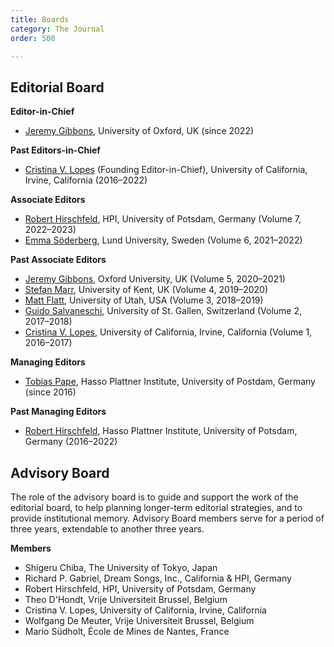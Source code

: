 ```yaml
---
title: Boards
category: The Journal
order: 500

---
```

## Editorial Board

**Editor-in-Chief**

* [Jeremy Gibbons](https://www.cs.ox.ac.uk/people/jeremy.gibbons/), University of Oxford, UK (since 2022)

**Past Editors-in-Chief**

* [Cristina V. Lopes](http://www.ics.uci.edu/~lopes) (Founding Editor-in-Chief), University of California, Irvine, California (2016–2022)

**Associate Editors**

* [Robert Hirschfeld](https://www.hpi.uni-potsdam.de/swa/people/hirschfeld/), HPI, University of Potsdam, Germany (Volume 7, 2022–2023)
* [Emma Söderberg](https://cs.lth.se/emma-soderberg/), Lund University, Sweden (Volume 6, 2021–2022)

**Past Associate Editors**

* [Jeremy Gibbons](http://www.cs.ox.ac.uk/jeremy.gibbons/), Oxford University, UK (Volume 5, 2020–2021)
* [Stefan Marr](https://www.cs.kent.ac.uk/people/staff/sm951/), University of Kent, UK (Volume 4, 2019–2020)
* [Matt Flatt](https://www.cs.utah.edu/~mflatt/), University of Utah, USA (Volume 3, 2018–2019)
* [Guido Salvaneschi](http://www.guidosalvaneschi.com/wp/), University of St. Gallen, Switzerland (Volume 2, 2017–2018)
* [Cristina V. Lopes](http://www.ics.uci.edu/~lopes), University of California, Irvine, California (Volume 1, 2016–2017)

**Managing Editors**

* [Tobias Pape](https://www.hpi.uni-potsdam.de/swa/people/pape/), Hasso Plattner Institute, University of Postdam, Germany (since 2016)

**Past Managing Editors**

* [Robert Hirschfeld](https://www.hpi.uni-potsdam.de/swa/people/hirschfeld/), Hasso Plattner Institute, University of Potsdam, Germany (2016–2022)

## Advisory Board
The role of the advisory board is to guide and support the work of the editorial board, to help planning longer-term editorial strategies, and to provide institutional memory. Advisory Board members serve for a period of three years, extendable to another three years.

**Members**

* Shigeru Chiba, The University of Tokyo, Japan
* Richard P. Gabriel, Dream Songs, Inc., California & HPI, Germany
* Robert Hirschfeld, HPI, University of Potsdam, Germany
* Theo D'Hondt, Vrije Universiteit Brussel, Belgium
* Cristina V. Lopes, University of California, Irvine, California
* Wolfgang De Meuter, Vrije Universiteit Brussel, Belgium
* Mario Südholt, École de Mines de Nantes, France
